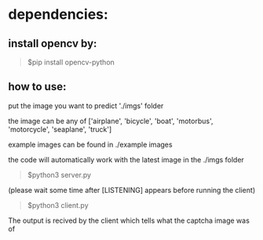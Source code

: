 # dependencies:

## install opencv by:

>$pip install opencv-python


## how to use:

put the image you want to predict './imgs' folder 

the image can be any of  ['airplane', 'bicycle', 'boat', 'motorbus', 'motorcycle', 'seaplane', 'truck']

example images can be found in ./example images



the code will automatically work with the latest image in the ./imgs folder


>$python3 server.py

(please wait some time after [LISTENING] appears before running the client)

>$python3 client.py

The output is recived by the client which tells what the captcha image was of 
